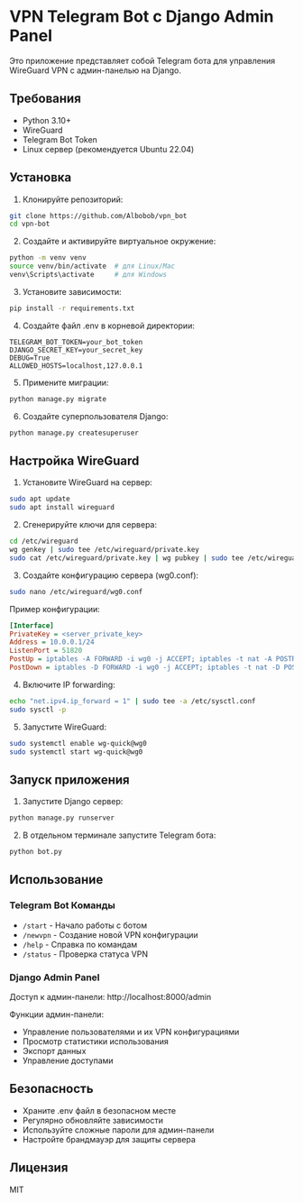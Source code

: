 # VPN Telegram Bot с Django Admin Panel

Это приложение представляет собой Telegram бота для управления WireGuard VPN с админ-панелью на Django.

## Требования

- Python 3.10+
- WireGuard
- Telegram Bot Token
- Linux сервер (рекомендуется Ubuntu 22.04)

## Установка

1. Клонируйте репозиторий:
```bash
git clone https://github.com/Albobob/vpn_bot
cd vpn-bot
```

2. Создайте и активируйте виртуальное окружение:
```bash
python -m venv venv
source venv/bin/activate  # для Linux/Mac
venv\Scripts\activate     # для Windows
```

3. Установите зависимости:
```bash
pip install -r requirements.txt
```

4. Создайте файл .env в корневой директории:
```
TELEGRAM_BOT_TOKEN=your_bot_token
DJANGO_SECRET_KEY=your_secret_key
DEBUG=True
ALLOWED_HOSTS=localhost,127.0.0.1
```

5. Примените миграции:
```bash
python manage.py migrate
```

6. Создайте суперпользователя Django:
```bash
python manage.py createsuperuser
```

## Настройка WireGuard

1. Установите WireGuard на сервер:
```bash
sudo apt update
sudo apt install wireguard
```

2. Сгенерируйте ключи для сервера:
```bash
cd /etc/wireguard
wg genkey | sudo tee /etc/wireguard/private.key
sudo cat /etc/wireguard/private.key | wg pubkey | sudo tee /etc/wireguard/public.key
```

3. Создайте конфигурацию сервера (wg0.conf):
```bash
sudo nano /etc/wireguard/wg0.conf
```

Пример конфигурации:
```ini
[Interface]
PrivateKey = <server_private_key>
Address = 10.0.0.1/24
ListenPort = 51820
PostUp = iptables -A FORWARD -i wg0 -j ACCEPT; iptables -t nat -A POSTROUTING -o eth0 -j MASQUERADE
PostDown = iptables -D FORWARD -i wg0 -j ACCEPT; iptables -t nat -D POSTROUTING -o eth0 -j MASQUERADE
```

4. Включите IP forwarding:
```bash
echo "net.ipv4.ip_forward = 1" | sudo tee -a /etc/sysctl.conf
sudo sysctl -p
```

5. Запустите WireGuard:
```bash
sudo systemctl enable wg-quick@wg0
sudo systemctl start wg-quick@wg0
```

## Запуск приложения

1. Запустите Django сервер:
```bash
python manage.py runserver
```

2. В отдельном терминале запустите Telegram бота:
```bash
python bot.py
```

## Использование

### Telegram Bot Команды

- `/start` - Начало работы с ботом
- `/newvpn` - Создание новой VPN конфигурации
- `/help` - Справка по командам
- `/status` - Проверка статуса VPN

### Django Admin Panel

Доступ к админ-панели: http://localhost:8000/admin

Функции админ-панели:
- Управление пользователями и их VPN конфигурациями
- Просмотр статистики использования
- Экспорт данных
- Управление доступами

## Безопасность

- Храните .env файл в безопасном месте
- Регулярно обновляйте зависимости
- Используйте сложные пароли для админ-панели
- Настройте брандмауэр для защиты сервера

## Лицензия

MIT 
